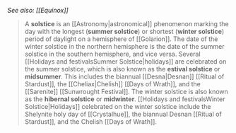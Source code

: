 *See also: [[Equinox]]*
> A **solstice** is an [[Astronomy|astronomical]] phenomenon marking the day with the longest (**summer solstice**) or shortest (**winter solstice**) period of daylight on a hemisphere of [[Golarion]]. The date of the winter solstice in the northern hemisphere is the date of the summer solstice in the southern hemisphere, and vice versa.
> Several [[Holidays and festivalsSummer Solstice|holidays]] are celebrated on the summer solstice, which is also known as the **estival solstice** or **midsummer**. This includes the biannual [[Desna|Desnan]] [[Ritual of Stardust]], the [[Cheliax|Chelish]] [[Days of Wrath]], and the [[Sarenite]] [[Sunwrought Festival]].
> The winter solstice is also known as the **hibernal solstice** or **midwinter**. [[Holidays and festivalsWinter Solstice|Holidays]] celebrated on the winter solstice include the Shelynite holy day of [[Crystalhue]], the biannual Desnan [[Ritual of Stardust]], and the Chelish [[Days of Wrath]].







